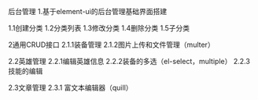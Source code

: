 后台管理
1.基于element-ui的后台管理基础界面搭建

1.1创建分类
1.2分类列表
1.3修改分类
1.4删除分类
1.5子分类

2通用CRUD接口
2.1.1装备管理
2.1.2图片上传和文件管理（multer）

2.2英雄管理
2.2.1编辑英雄信息
2.2.2装备的多选（el-select，multiple）
2.2.3技能的编辑


2.3文章管理
2.3.1 富文本编辑器（quill）
